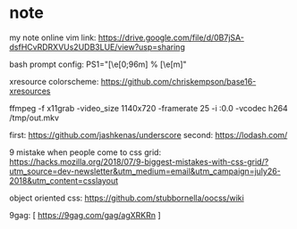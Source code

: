 # note

my note online 
vim link:
https://drive.google.com/file/d/0B7jSA-dsfHCvRDRXVUs2UDB3LUE/view?usp=sharing

bash prompt config: PS1="\[\\e[0;96m\] % \[\\e[m\]"


xresource colorscheme: https://github.com/chriskempson/base16-xresources

 ffmpeg -f x11grab -video_size 1140x720 -framerate 25 -i :0.0 -vcodec h264 /tmp/out.mkv  
 
 first: https://github.com/jashkenas/underscore
 second: https://lodash.com/

9 mistake when people come to css grid: https://hacks.mozilla.org/2018/07/9-biggest-mistakes-with-css-grid/?utm_source=dev-newsletter&utm_medium=email&utm_campaign=july26-2018&utm_content=csslayout

object oriented css: https://github.com/stubbornella/oocss/wiki

9gag: [
  https://9gag.com/gag/agXRKRn
]
